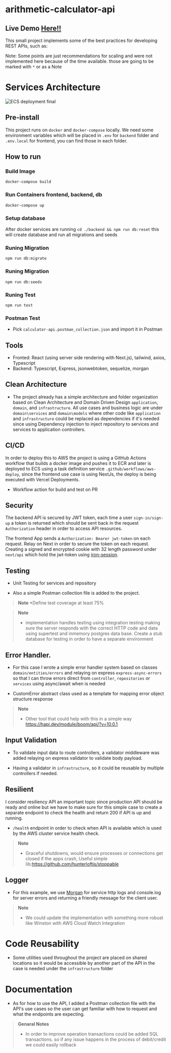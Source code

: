 # arithmetic-calculator-api
## Live Demo [Here!!](https://arithmetic-calculator-api-rouge.vercel.app/)

This small project implements some of the best practices for developing REST APIs, such as:

Note: Some points are just recommendations for scaling and were not implemented here because of the time available. those are going to be marked with `*` or as a Note
# Services Architecture 

![ECS deployment final](https://user-images.githubusercontent.com/13880481/236306566-79f6dd9e-fe0a-453f-a3b1-dbc14be4f3c7.png)


## Pre-install

This project runs on  `docker` and `docker-compose` locally. We need some environment variables which will be placed in `.env` for `backend` folder and `.env.local` for frontend, you can find those in each folder.
## How to run
### Build Image
`docker-compose build`

### Run Containers frontend, backend, db
`docker-compose up`

### Setup database 
After docker services are running `cd ./backend && npm run db:reset` this will create database and run all migrations and seeds
### Runing Migration
`npm run db:migrate`

### Runing Migration
`npm run db:seeds`

### Runing Test
`npm run test`

### Postman Test
- Pick `calculator-api.postman_collection.json` and import it in Postman

## Tools
- Fronted: React (using server side rendering with Next.js), tailwind, axios, Typescript 
- Backend: Typescript, Express, jsonwebtoken, sequelize, morgan

## Clean Architecture

- The project already has a simple architecture and folder organization based on Clean Architecture and Domain Driven Design   `application`, `domain`, and `infrastructure`.  All use cases and business logic are under `domain\services` and `domain\models` where other code like `application` and `infrastructure` could be replaced as dependencies if it's needed since using Dependency injection to inject repository to services and services to application controllers.

## CI/CD

In order to deploy this to AWS the project is using a GitHub Actions workflow that builds a docker image and pushes it to ECR and later is deployed to ECS using a task definition service `.github/workflows/aws-deploy`, since the frontend use case is using NextJs, the deploy is being executed with Vercel Deployments.

- Workflow action for build and test on PR


## Security

The backend API is secured by JWT token, each time a user `sign-in/sign-up` a token is returned which should be sent back in the request `Authorization` header in order to access API resources.

The frontend  App sends a `Authorization: Bearer jwt-token` on each request. Relay on Next in order to secure the token on each request. Creating a signed and encrypted cookie with 32 length password under  `next/api` which hold the jwt-token using [iron-session](https://github.com/vvo/iron-session).

## Testing

- Unit Testing for services and repository

- Also a simple Postman collection file is added to the project.

> **Note**
> *Define test coverage at least 75%

> **Note**
> * implementation handles testing using integration testing making sure the server responds with the correct HTTP code and data using supertest and inmemory postgres data base.
> Create a stub database for testing in order to have a separate environment

## Error Handler.

- For this case I wrote a simple error handler system based on classes `domain/entities/errors` and relaying on express `express-async-errors` so that I can throw errors direct from `controller`, `repositories` or `services` using async/await when is needed

- CustomError abstract class used as a template for mapping error object structure response

> **Note**
> * Other tool that could help with this in a simple way https://hapi.dev/module/boom/api/?v=10.0.1

## Input Validation

- To validate input data to route controllers, a validator middleware was added relaying on express validator to validate body payload.

- Having a validator in `infrastructure`, so it could be reusable by multiple controllers if needed.

## Resilient

I consider resiliency API an important topic since production API should be ready and online but we have to make sure for this simple case to create a separate endpoint to check the health and return 200 if API is up and running.

- `/health` endpoint in order to check when API is available which is used by the AWS cluster service health check.

> **Note**
> * Graceful shutdowns,  would ensure  processes or connections get closed if the apps crash, Useful simple lib:https://github.com/hunterloftis/stoppable

## Logger

- For this example, we use [Morgan](https://github.com/expressjs/morgan) for service http logs and console.log for server errors and returning a friendly message for the client user.

> **Note**
> * We could update the implementation with something more robust like Winston with AWS Cloud Watch Integration

# Code Reusability

- Some utilities used throughout the project are placed on shared locations so it would be accessible by another part of the API in the case is needed under the `infrastructure` folder

# Documentation

- As for how to use the API, I added a Postman collection file with the API's use cases so the user can get familiar with how to request and what the endpoints are expecting.

> **Genaral Notes**
> *  In order to improve operation transactions could be added SQL transactions. so if any issue happens in the process of debit/credit we could easily rollback

